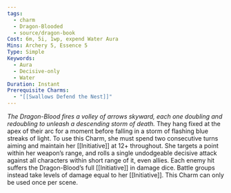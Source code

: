 ```yaml
---
tags:
  - charm
  - Dragon-Blooded
  - source/dragon-book
Cost: 6m, 5i, 1wp, expend Water Aura
Mins: Archery 5, Essence 5
Type: Simple
Keywords:
  - Aura
  - Decisive-only
  - Water
Duration: Instant
Prerequisite Charms:
  - "[[Swallows Defend the Nest]]"
---
```

*The Dragon-Blood fires a volley of arrows skyward, each one doubling and redoubling to unleash a descending storm of death.*
They hang fixed at the apex of their arc for a moment before falling in a storm of flashing blue streaks of light. To use this Charm, she must spend two consecutive turns aiming and maintain her [[Initiative]] at 12+ throughout. She targets a point within her weapon’s range, and rolls a single undodgeable decisive attack against all characters within short range of it, even allies. Each enemy hit suffers the Dragon-Blood’s full [[Initiative]] in damage dice. Battle groups instead take levels of damage equal to her [[Initiative]]. This Charm can only be used once per scene.